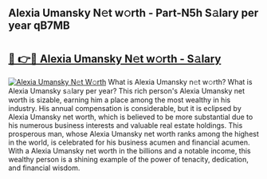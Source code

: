 ## Alexia Umansky N𝚎t w𝚘rth - Part-N5h S𝚊lary per year qB7MB

# <h2><a href="http://gc39pz.nevu.top/?p=Alexia+Umansky">🔗 👉🔴 Alexia Umansky N𝚎t w𝚘rth - S𝚊lary</a></h2>

[![Alexia Umansky N𝚎t W𝚘rth](https://i.imgur.com/Oavwk0R.jpeg)](http://gc39pz.nevu.top/?p=Alexia+Umansky)
What is Alexia Umansky n𝚎t w𝚘rth? What is Alexia Umansky s𝚊lary per year?
This rich person's Alexia Umansky net worth is sizable, earning him a place among the most wealthy in his industry. His annual compensation is considerable, but it is eclipsed by Alexia Umansky net worth, which is believed to be more substantial due to his numerous business interests and valuable real estate holdings. This prosperous man, whose Alexia Umansky net worth ranks among the highest in the world, is celebrated for his business acumen and financial acumen. With a Alexia Umansky net worth in the billions and a notable income, this wealthy person is a shining example of the power of tenacity, dedication, and financial wisdom.
